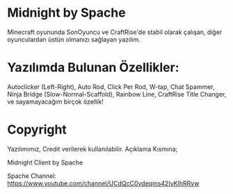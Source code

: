 # Midnight by Spache

Minecraft oyununda SonOyuncu ve CraftRise'de stabil olarak çalışan, diğer oyunculardan üstün olmanızı sağlayan yazılım.

# Yazılımda Bulunan Özellikler:
Autoclicker (Left-Right),
Auto Rod,
Click Per Rod,
W-tap,
Chat Spammer,
Ninja Bridge (Slow-Normal-Scaffold),
Rainbow Line,
CraftRise Title Changer,
ve sayamayacağım birçok özellik!
# Copyright
Yazılımımız, Credit verilerek kullanılabilir.
Açıklama Kısmına;


Midnight Client by Spache

Spache Channel: https://www.youtube.com/channel/UCdQcC0vdeqms42IyKIhRRvw
